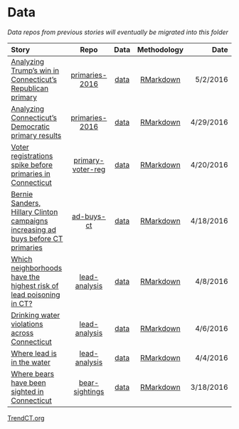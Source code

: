 # Data

*Data repos from previous stories will eventually be migrated into this folder*

|  **Story** | **Repo** | **Data** | **Methodology** | **Date** |
|  :------ | :------: | :------: | :------: | ------: |
|  [Analyzing Trump’s win in Connecticut’s Republican primary](http://trendct.org/2016/05/02/analyzing-trumps-win-in-connecticuts-primary-election/) | [primaries-2016](https://github.com/trendct/data/tree/master/2016/04/primaries-2016) | [data](https://github.com/trendct/data/tree/master/2016/04/primaries-2016/data) | [RMarkdown](http://trendct.org/2016/05/02/analyzing-trumps-win-in-connecticuts-primary-election/) | 5/2/2016 |
|  [Analyzing Connecticut’s Democratic primary results](http://trendct.org/2016/04/29/analyzing-connecticuts-democratic-primary-results/) | [primaries-2016](https://github.com/trendct/data/tree/master/2016/04/primaries-2016) | [data](https://github.com/trendct/data/tree/master/2016/04/primaries-2016/data) | [RMarkdown](http://trendct.github.io/data/2016/04/primaries-2016/analyzing2008-2016.html) | 4/29/2016 |
|  [Voter registrations spike before primaries in Connecticut](http://trendct.org/2016/04/20/voter-registrations-spike-before-primaries-in-connecticut/) | [primary-voter-reg](https://github.com/trendct/data/tree/master/2016/04/primary-voter-reg) | [data](https://github.com/trendct/data/tree/master/2016/04/primary-voter-reg/data) | [RMarkdown](http://trendct.github.io/data/2016/04/primary-voter-reg/) | 4/20/2016 |
|  [Bernie Sanders, Hillary Clinton campaigns increasing ad buys before CT primaries](http://trendct.org/?p=11872) | [ad-buys-ct](https://github.com/trendct/data/tree/master/2016/04/ad-buys-ct) | [data](https://github.com/trendct/data/tree/master/2016/04/ad-buys-ct/data) | [RMarkdown](http://trendct.github.io/data/2016/04/ad-buys-ct/ad-buys-analysis.html) | 4/18/2016 |
|  [Which neighborhoods have the highest risk of lead poisoning in CT?](http://trendct.org/2016/04/08/where-the-risk-for-lead-poisoning-in-connecticut-is-highest/) | [lead-analysis](https://github.com/trendct/data/tree/master/2016/03/lead-analysis) | [data](https://github.com/trendct/data/tree/master/2016/03/lead-analysis/data) | [RMarkdown](http://trendct.github.io/data/2016/03/lead-analysis/lead_risk_analysis.html) | 4/8/2016 |
|  [Drinking water violations across Connecticut](http://trendct.org/2016/04/06/drinking-water-violations-across-connecticut/) | [lead-analysis](https://github.com/trendct/data/tree/master/2016/03/lead-analysis) | [data](https://github.com/trendct/data/tree/master/2016/03/lead-analysis/data) | [RMarkdown](http://trendct.github.io/data/2016/03/lead-analysis/violations.html) | 4/6/2016 |
|  [Where lead is in the water](http://trendct.org/2016/04/04/where-lead-was-detected-in-connecticuts-drinking-water/) | [lead-analysis](https://github.com/trendct/data/tree/master/2016/03/lead-analysis) | [data](https://github.com/trendct/data/tree/master/2016/03/lead-analysis/data) | [RMarkdown](http://trendct.github.io/data/2016/03/lead-analysis/elevated_lead_levels.html) | 4/4/2016 |
|  [Where bears have been sighted in Connecticut](http://trendct.org/2016/03/22/where-bears-have-been-sighted-in-connecticut/) | [bear-sightings](https://github.com/trendct/data/tree/master/2016/03/bear-sightings) | [data](https://github.com/trendct/data/tree/master/2016/03/bear-sightings/data) | [RMarkdown](http://trendct.github.io/data/2016/03/bear-sightings/) | 3/18/2016 |

<a href="http://trendct.org">TrendCT.org</a>

